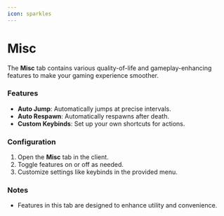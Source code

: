```yaml
---
icon: sparkles
---
```


# Misc

The **Misc** tab contains various quality-of-life and gameplay-enhancing features to make your gaming experience smoother.

### Features
- **Auto Jump**: Automatically jumps at precise intervals.
- **Auto Respawn**: Automatically respawns after death.
- **Custom Keybinds**: Set up your own shortcuts for actions.

### Configuration
1. Open the **Misc** tab in the client.
2. Toggle features on or off as needed.
3. Customize settings like keybinds in the provided menu.

### Notes
- Features in this tab are designed to enhance utility and convenience.
